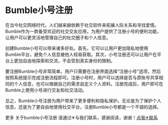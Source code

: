 # Bumble小号注册

在当今社交网络时代，人们越来越依赖于社交软件来拓展人际关系和寻找爱情。Bumble作为一款备受欢迎的社交交友应用，为用户提供了注册小号的便利功能，让用户可以更灵活地管理自己的社交圈子和个人信息。

创建Bumble小号可以带来诸多好处。首先，它可以让用户更加隐私地使用Bumble平台，避免个人信息被他人轻易获取。其次，小号注册还可以让用户在平台上更加自由地探索和交流，不会受到真实身份的限制。

要注册Bumble小号非常简单。用户只需要在注册界面选择“注册小号”选项，然后按照系统提示完成注册流程即可。注册小号时，用户可以选择是否与原账号共享相同的个人信息，也可以根据自己的需求自定义个人资料。注册完成后，用户即可在Bumble上使用小号进行交友和社交活动。

总之，Bumble小号注册为用户带来了更多便利和隐私保护。无论是为了保护个人信息，还是为了更自由地使用社交平台，注册Bumble小号都是一个不错的选择。

更多 关于bumble小号注册 请通过✈与我们联系，感谢阅读，谢谢！[点我✈联系](https://gg.k02.cc)